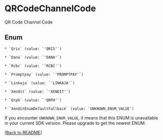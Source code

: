 # QRCodeChannelCode

QR Code Channel Code


## Enum


    * `Qris` (value: `'QRIS'`)

    * `Dana` (value: `'DANA'`)

    * `Rcbc` (value: `'RCBC'`)

    * `Promptpay` (value: `'PROMPTPAY'`)

    * `Linkaja` (value: `'LINKAJA'`)

    * `Xendit` (value: `'XENDIT'`)

    * `Qrph` (value: `'QRPH'`)

    * `XenditEnumDefaultFallback` (value: `UNKNOWN_ENUM_VALUE`)

If you encounter `UNKNOWN_ENUM_VALUE`, it means that this ENUM is unavailable in your current SDK version. Please upgrade to get the newest ENUM.


[[Back to README]](../../README.md)